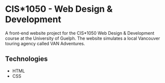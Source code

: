 # CIS*1050 - Web Design & Development
A front-end website project for the CIS*1050 Web Design & Development course at the University of Guelph. The website simulates a local Vancouver touring agency called VAN Adventures.

## Technologies
- HTML
- CSS